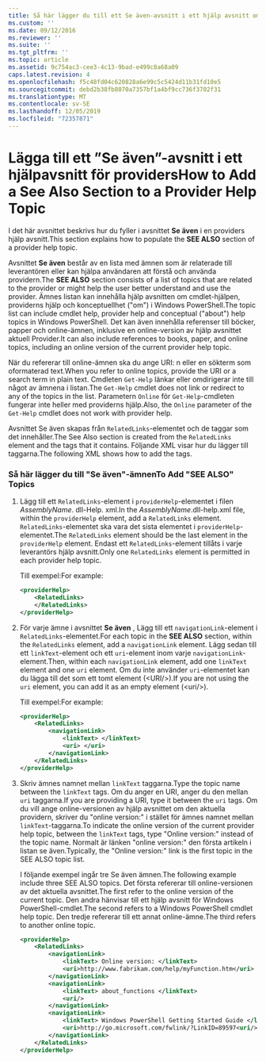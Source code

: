 ```yaml
---
title: Så här lägger du till ett Se även-avsnitt i ett hjälp avsnitt om leverantörer | Microsoft Docs
ms.custom: ''
ms.date: 09/12/2016
ms.reviewer: ''
ms.suite: ''
ms.tgt_pltfrm: ''
ms.topic: article
ms.assetid: 9c754ac3-cee3-4c13-9bad-e499c8a68a09
caps.latest.revision: 4
ms.openlocfilehash: f5c48fd04c620828a6e99c5c5424d11b31fd10e5
ms.sourcegitcommit: debd2b38fb8070a7357bf1a4bf9cc736f3702f31
ms.translationtype: MT
ms.contentlocale: sv-SE
ms.lasthandoff: 12/05/2019
ms.locfileid: "72357871"
---
```

# <a name="how-to-add-a-see-also-section-to-a-provider-help-topic"></a><span data-ttu-id="ff124-102">Lägga till ett ”Se även”-avsnitt i ett hjälpavsnitt för providers</span><span class="sxs-lookup"><span data-stu-id="ff124-102">How to Add a See Also Section to a Provider Help Topic</span></span>

<span data-ttu-id="ff124-103">I det här avsnittet beskrivs hur du fyller i avsnittet **Se även** i en providers hjälp avsnitt.</span><span class="sxs-lookup"><span data-stu-id="ff124-103">This section explains how to populate the **SEE ALSO** section of a provider help topic.</span></span>

<span data-ttu-id="ff124-104">Avsnittet **Se även** består av en lista med ämnen som är relaterade till leverantören eller kan hjälpa användaren att förstå och använda providern.</span><span class="sxs-lookup"><span data-stu-id="ff124-104">The **SEE ALSO** section consists of a list of topics that are related to the provider or might help the user better understand and use the provider.</span></span> <span data-ttu-id="ff124-105">Ämnes listan kan innehålla hjälp avsnitten om cmdlet-hjälpen, providerns hjälp och konceptuellhet ("om") i Windows PowerShell.</span><span class="sxs-lookup"><span data-stu-id="ff124-105">The topic list can include cmdlet help, provider help and conceptual ("about") help topics in Windows PowerShell.</span></span> <span data-ttu-id="ff124-106">Det kan även innehålla referenser till böcker, papper och online-ämnen, inklusive en online-version av hjälp avsnittet aktuell Provider.</span><span class="sxs-lookup"><span data-stu-id="ff124-106">It can also include references to books, paper, and online topics, including an online version of the current provider help topic.</span></span>

<span data-ttu-id="ff124-107">När du refererar till online-ämnen ska du ange URI: n eller en sökterm som oformaterad text.</span><span class="sxs-lookup"><span data-stu-id="ff124-107">When you refer to online topics, provide the URI or a search term in plain text.</span></span> <span data-ttu-id="ff124-108">Cmdleten `Get-Help` länkar eller omdirigerar inte till något av ämnena i listan.</span><span class="sxs-lookup"><span data-stu-id="ff124-108">The `Get-Help` cmdlet does not link or redirect to any of the topics in the list.</span></span> <span data-ttu-id="ff124-109">Parametern `Online` för `Get-Help`-cmdleten fungerar inte heller med providerns hjälp.</span><span class="sxs-lookup"><span data-stu-id="ff124-109">Also, the `Online` parameter of the `Get-Help` cmdlet does not work with provider help.</span></span>

<span data-ttu-id="ff124-110">Avsnittet Se även skapas från `RelatedLinks`-elementet och de taggar som det innehåller.</span><span class="sxs-lookup"><span data-stu-id="ff124-110">The See Also section is created from the `RelatedLinks` element and the tags that it contains.</span></span> <span data-ttu-id="ff124-111">Följande XML visar hur du lägger till taggarna.</span><span class="sxs-lookup"><span data-stu-id="ff124-111">The following XML shows how to add the tags.</span></span>

### <a name="to-add-see-also-topics"></a><span data-ttu-id="ff124-112">Så här lägger du till "Se även"-ämnen</span><span class="sxs-lookup"><span data-stu-id="ff124-112">To Add "SEE ALSO" Topics</span></span>

1. <span data-ttu-id="ff124-113">Lägg till ett `RelatedLinks`-element i `providerHelp`-elementet i filen *AssemblyName*. dll-Help. xml.</span><span class="sxs-lookup"><span data-stu-id="ff124-113">In the *AssemblyName*.dll-help.xml file, within the `providerHelp` element, add a `RelatedLinks` element.</span></span> <span data-ttu-id="ff124-114">`RelatedLinks`-elementet ska vara det sista elementet i `providerHelp`-elementet.</span><span class="sxs-lookup"><span data-stu-id="ff124-114">The `RelatedLinks` element should be the last element in the `providerHelp` element.</span></span> <span data-ttu-id="ff124-115">Endast ett `RelatedLinks`-element tillåts i varje leverantörs hjälp avsnitt.</span><span class="sxs-lookup"><span data-stu-id="ff124-115">Only one `RelatedLinks` element is permitted in each provider help topic.</span></span>

   <span data-ttu-id="ff124-116">Till exempel:</span><span class="sxs-lookup"><span data-stu-id="ff124-116">For example:</span></span>

    ```xml
    <providerHelp>
        <RelatedLinks>
        </RelatedLinks>
    </providerHelp>
    ```

2. <span data-ttu-id="ff124-117">För varje ämne i avsnittet **Se även** , Lägg till ett `navigationLink`-element i `RelatedLinks`-elementet.</span><span class="sxs-lookup"><span data-stu-id="ff124-117">For each topic in the **SEE ALSO** section, within the `RelatedLinks` element, add a `navigationLink` element.</span></span> <span data-ttu-id="ff124-118">Lägg sedan till ett `linkText`-element och ett `uri`-element inom varje `navigationLink`-element.</span><span class="sxs-lookup"><span data-stu-id="ff124-118">Then, within each `navigationLink` element, add one `linkText` element and one `uri` element.</span></span> <span data-ttu-id="ff124-119">Om du inte använder `uri`-elementet kan du lägga till det som ett tomt element (\<URI/>).</span><span class="sxs-lookup"><span data-stu-id="ff124-119">If you are not using the `uri` element, you can add it as an empty element (\<uri/>).</span></span>

   <span data-ttu-id="ff124-120">Till exempel:</span><span class="sxs-lookup"><span data-stu-id="ff124-120">For example:</span></span>

    ```xml
    <providerHelp>
        <RelatedLinks>
            <navigationLink>
                <linkText> </linkText>
                <uri> </uri>
            </navigationLink>
        </RelatedLinks>
    </providerHelp>
    ```

3. <span data-ttu-id="ff124-121">Skriv ämnes namnet mellan `linkText` taggarna.</span><span class="sxs-lookup"><span data-stu-id="ff124-121">Type the topic name between the `linkText` tags.</span></span> <span data-ttu-id="ff124-122">Om du anger en URI, anger du den mellan `uri` taggarna.</span><span class="sxs-lookup"><span data-stu-id="ff124-122">If you are providing a URI, type it between the `uri` tags.</span></span> <span data-ttu-id="ff124-123">Om du vill ange online-versionen av hjälp avsnittet om den aktuella providern, skriver du "online version:" i stället för ämnes namnet mellan `linkText`-taggarna.</span><span class="sxs-lookup"><span data-stu-id="ff124-123">To indicate the online version of the current provider help topic, between the `linkText` tags, type "Online version:" instead of the topic name.</span></span> <span data-ttu-id="ff124-124">Normalt är länken "online version:" den första artikeln i listan se även.</span><span class="sxs-lookup"><span data-stu-id="ff124-124">Typically, the "Online version:" link is the first topic in the SEE ALSO topic list.</span></span>

   <span data-ttu-id="ff124-125">I följande exempel ingår tre Se även ämnen.</span><span class="sxs-lookup"><span data-stu-id="ff124-125">The following example include three SEE ALSO topics.</span></span> <span data-ttu-id="ff124-126">Det första refererar till online-versionen av det aktuella avsnittet.</span><span class="sxs-lookup"><span data-stu-id="ff124-126">The first refer to the online version of the current topic.</span></span> <span data-ttu-id="ff124-127">Den andra hänvisar till ett hjälp avsnitt för Windows PowerShell-cmdlet.</span><span class="sxs-lookup"><span data-stu-id="ff124-127">The second refers to a Windows PowerShell cmdlet help topic.</span></span> <span data-ttu-id="ff124-128">Den tredje refererar till ett annat online-ämne.</span><span class="sxs-lookup"><span data-stu-id="ff124-128">The third refers to another online topic.</span></span>

    ```xml
    <providerHelp>
        <RelatedLinks>
            <navigationLink>
                <linkText> Online version: </linkText>
                <uri>http://www.fabrikam.com/help/myFunction.htm</uri>
            </navigationLink>
            <navigationLink>
                <linkText> about_functions </linkText>
                <uri/>
            </navigationLink>
            <navigationLink>
                <linkText> Windows PowerShell Getting Started Guide </linkText>
                <uri>http://go.microsoft.com/fwlink/?LinkID=89597<uri/>
            </navigationLink>
        </RelatedLinks>
    </providerHelp>
    ```